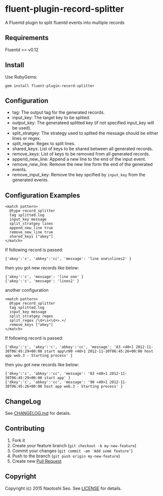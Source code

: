# fluent-plugin-record-splitter

A Fluentd plugin to split fluentd events into multiple records

## Requirements

Fluentd >= v0.12

## Install

Use RubyGems:

```
gem install fluent-plugin-record-splitter
```

## Configuration

- tag: The output tag for the generated records.
- input_key: The target key to be splited.
- output_key: The generateed splitted key (if not specified input_key will be used).
- split_stratgey: The strategy used to splited the message should be either lines or regex.
- split_regex: Regex to split lines.
- shared_keys: List of keys to be shared between all generated records.
- remove_keys: List of keys to be removed from all generated records.
- append_new_line: Append a new line to the end of the input event.
- remove_new_line: Remove the new line form the end of the generated events.
- remove_input_key: Remove the key spcified by `input_key` from the generated events.


## Configuration Examples

```
<match pattern>
  @type record_splitter
  tag splitted.log
  input_key message
  split_stratgey lines
  append_new_line true
  remove_new_line true
  shared_keys ["akey"]
</match>
```

If following record is passed:

```
{'akey':'c', 'abkey':'cc', 'message': 'line one\nlines2' }
```

then you got new records like below:

```
{'akey':'c', 'message': 'line one' }
{'akey':'c', 'message': 'lines2' }
```

another configuration

```
<match pattern>
  @type record_splitter
  tag splitted.log
  input_key message
  split_stratgey regex
  split_regex /\d+\s<\d+>.+/
  remove_keys ["akey"]
</match>
```

If following record is passed:

```
{'dkey':'c', 'akey':'c', 'abkey':'cc', 'message': '83 <40>1 2012-11-30T06:45:29+00:00 start app\n90 <40>1 2012-11-30T06:45:26+00:00 host app web.3 - Starting process' }
```

then you got new records like below:

```
{'dkey':'c', 'abkey':'cc', 'message': '83 <40>1 2012-11-30T06:45:29+00:00 start app' }
{'dkey':'c', 'abkey':'cc', 'message': '90 <40>1 2012-11-30T06:45:26+00:00 host app web.3 - Starting process' }
```

## ChangeLog

See [CHANGELOG.md](CHANGELOG.md) for details.

## Contributing

1. Fork it
2. Create your feature branch (`git checkout -b my-new-feature`)
3. Commit your changes (`git commit -am 'Add some feature'`)
4. Push to the branch (`git push origin my-new-feature`)
5. Create new [Pull Request](../../pull/new/master)

## Copyright

Copyright (c) 2015 Naotoshi Seo. See [LICENSE](LICENSE) for details.

